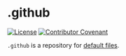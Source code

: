 # .github

[![License](https://img.shields.io/badge/license-MIT-blue.svg?label=License&logo=github)](LICENSE.txt)
[![Contributor Covenant](https://img.shields.io/badge/Contributor%20Covenant-2.1-4baaaa.svg)](CODE_OF_CONDUCT.md)

`.github` is a repository for [default files](https://docs.github.com/en/communities/setting-up-your-project-for-healthy-contributions/creating-a-default-community-health-file).
